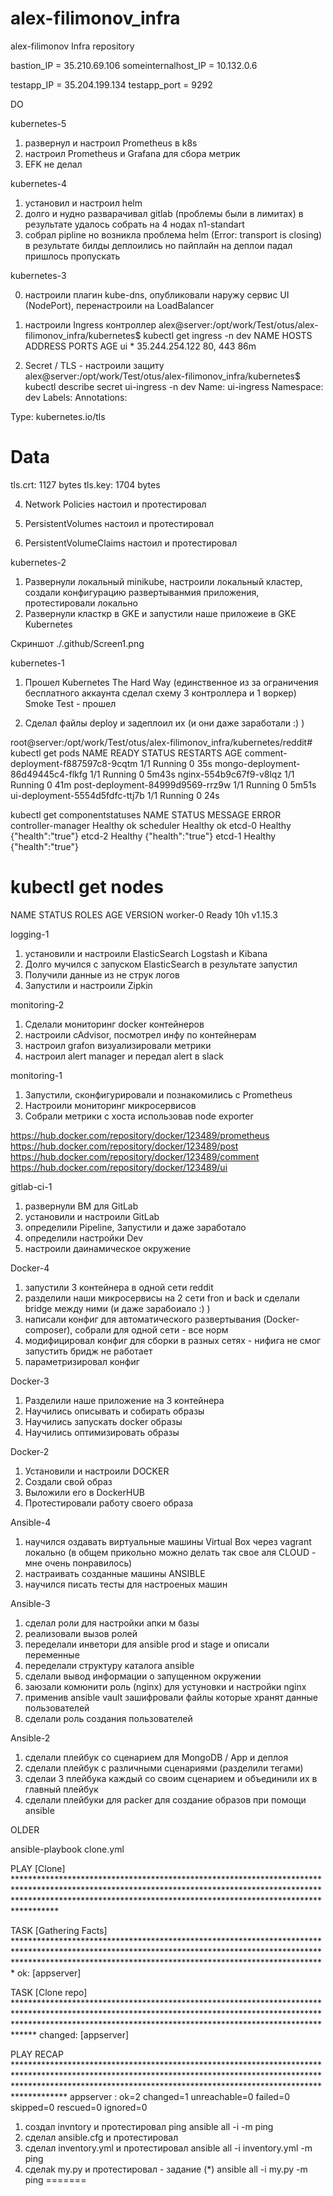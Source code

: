 # alex-filimonov_infra
alex-filimonov Infra repository


bastion_IP = 35.210.69.106
someinternalhost_IP = 10.132.0.6

testapp_IP = 35.204.199.134
testapp_port = 9292


DO

kubernetes-5

1) развернул и настроил Prometheus в k8s
2) настроил  Prometheus и Grafana для сбора метрик
3) EFK не делал




kubernetes-4

1) установил и настроил helm
2) долго и нудно разварачивал gitlab (проблемы были в лимитах) в результате удалось собрать на 4 нодах n1-standart
3) собрал pipline но возникла проблема helm (Error: transport is closing) в результате билды деплоились но пайплайн на деплои падал пришлось пропускать




kubernetes-3

0) наcтроили плагин kube-dns, опубликовали наружу сервис UI (NodePort), перенастроили на LoadBalancer

1) настроили Ingress контроллер
alex@server:/opt/work/Test/otus/alex-filimonov_infra/kubernetes$ kubectl get ingress -n dev
NAME   HOSTS   ADDRESS          PORTS     AGE
ui     *       35.244.254.122   80, 443   86m

2) Secret / TLS - настроили защиту
alex@server:/opt/work/Test/otus/alex-filimonov_infra/kubernetes$ kubectl describe secret ui-ingress -n dev
Name:         ui-ingress
Namespace:    dev
Labels:       <none>
Annotations:  <none>

Type:  kubernetes.io/tls

Data
====
tls.crt:  1127 bytes
tls.key:  1704 bytes


4) Network Policies настоил и протестировал

6) PersistentVolumes настоил и протестировал

7) PersistentVolumeClaims настоил и протестировал



kubernetes-2

1) Развернули локальный minikube, настроили локальный кластер, создали конфигурацию развертыванмия приложения, протестировали локально
2) Развернули класткр в GKE  и запустили наше приложеие в GKE Kubernetes


Скриншот
./.github/Screen1.png



kubernetes-1

1) Прошел Kubernetes The Hard Way (единственное из за ограничения бесплатного аккаунта сделал схему 3 контроллера и 1 воркер)
    Smoke Test - прошел

2) Сделал файлы deploy и задеплоил их (и они даже заработали :) )

root@server:/opt/work/Test/otus/alex-filimonov_infra/kubernetes/reddit# kubectl get pods
NAME                                 READY   STATUS    RESTARTS   AGE
comment-deployment-f887597c8-9cqtm   1/1     Running   0          35s
mongo-deployment-86d49445c4-flkfg    1/1     Running   0          5m43s
nginx-554b9c67f9-v8lqz               1/1     Running   0          41m
post-deployment-84999d9569-rrz9w     1/1     Running   0          5m51s
ui-deployment-5554d5fdfc-ttj7b       1/1     Running   0          24s


 kubectl get componentstatuses
NAME                 STATUS    MESSAGE             ERROR
controller-manager   Healthy   ok
scheduler            Healthy   ok
etcd-0               Healthy   {"health":"true"}
etcd-2               Healthy   {"health":"true"}
etcd-1               Healthy   {"health":"true"}

# kubectl get nodes
NAME       STATUS   ROLES    AGE   VERSION
worker-0   Ready    <none>   10h   v1.15.3





logging-1

1) установили и настроили ElasticSearch Logstash и Kibana
2) Долго мучился с запуском ElasticSearch в результате запустил
3) Получили данные из не струк логов
4) Запустили и настроили Zipkin

monitoring-2

1) Сделали мониторинг docker контейнеров
2) настроили cAdvisor, посмотрел инфу по контейнерам
3) настроил grafon визуализировали метрики
4) настроил alert manager и передал alert в slack

monitoring-1

1) Запустили, сконфигурировали и познакомились с Prometheus
2) Настроили мониторинг микросервисов
3) Собрали метрики с хоста использовав node exporter

https://hub.docker.com/repository/docker/123489/prometheus
https://hub.docker.com/repository/docker/123489/post
https://hub.docker.com/repository/docker/123489/comment
https://hub.docker.com/repository/docker/123489/ui


gitlab-ci-1

1) развернули ВМ для GitLab
2) установили и настроили GitLab
3) определили Pipeline, Запустили и даже заработало
4) определили настройки Dev
5) настроили даинамическое окружение

Docker-4

1) запустили 3 контейнера в одной сети reddit
2) разделили наши микросервисы на 2 сети fron и back и сделали bridge между ними (и даже зарабоиало :) )
3) написали конфиг для автоматического развертывания (Docker-composer), собрали для одной сети - все норм
4) модифицировал конфиг для сборки в разных сетях - нифига не смог запустить бридж не работает
5) параметризировал конфиг




Docker-3

1) Разделили наше приложение на 3 контейнера
2) Научились описывать и собирать образы
3) Научились запускать docker образы
4) Научились оптимизировать образы

Docker-2

1) Установили и настроили DOCKER
2) Создали свой образ
3) Выложили его в DockerHUB
4) Протестировали работу своего образа

Ansible-4

1) научился оздавать виртуальные машины Virtual Box через vagrant локально
    (в общем прикольно можно делать так свое аля CLOUD - мне очень понравилось)
2) настраивать созданные машины ANSIBLE
3) научился писать тесты для настроеных машин


Ansible-3

1) сделал роли для настройки апки м базы
2) реализовали вызов ролей
3) переделали инветори для ansible prod и stage и описали переменные
4) переделали структуру каталога ansible
5) сделали вывод информации о запущенном окружении
6) заюзали комюнити роль (nginx) для устуновки и настройки nginx
7) применив ansible vault зашифровали файлы которые хранят данные пользователей
8) сделали роль создания пользователей


Ansible-2

1) сделали   плейбук со сценарием для MongoDB / App и деплоя
2) сделали плейбук с различными сценариями (разделили тегами)
3) сделаи 3 плейбука каждый со своим сценарием и объединили их в главный плейбук
4) сделали плейбуки для packer для создание образов при помощи ansible



OLDER

ansible-playbook clone.yml

PLAY [Clone] ********************************************************************************************************************************************************************************************************************************

TASK [Gathering Facts] **********************************************************************************************************************************************************************************************************************
ok: [appserver]

TASK [Clone repo] ***************************************************************************************************************************************************************************************************************************
changed: [appserver]

PLAY RECAP **********************************************************************************************************************************************************************************************************************************
appserver                  : ok=2    changed=1    unreachable=0    failed=0    skipped=0    rescued=0    ignored=0


1) создал invntory и протестировал ping
ansible all -i  -m ping
2) сделал  ansible.cfg и протестировал
3) сделал inventory.yml и протестировал
ansible all -i inventory.yml  -m ping
4) сделаk my.py и протестировал - задание (*)
ansible all -i my.py  -m ping
=======
